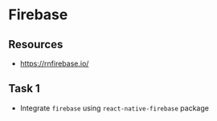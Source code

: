 # Firebase

## Resources
- https://rnfirebase.io/

## Task 1
- Integrate `firebase` using `react-native-firebase` package
